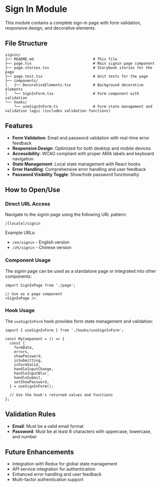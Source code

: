 # Sign In Module

This module contains a complete sign-in page with form validation, responsive design, and decorative elements.

## File Structure

```
signin/
├── README.md                           # This file
├── page.tsx                            # Main signin page component
├── page.stories.tsx                    # Storybook stories for the page
├── page.test.tsx                       # Unit tests for the page
├── components/
│   ├── DecorativeElements.tsx          # Background decorative elements
│   └── SignInForm.tsx                  # Form component with validation
└── hooks/
    └── useSignInForm.ts                # Form state management and validation logic (includes validation functions)
```

## Features

- **Form Validation**: Email and password validation with real-time error feedback
- **Responsive Design**: Optimized for both desktop and mobile devices
- **Accessibility**: WCAG compliant with proper ARIA labels and keyboard navigation
- **State Management**: Local state management with React hooks
- **Error Handling**: Comprehensive error handling and user feedback
- **Password Visibility Toggle**: Show/hide password functionality

## How to Open/Use

### Direct URL Access

Navigate to the signin page using the following URL pattern:

```
/[locale]/signin
```

Example URLs:

- `/en/signin` - English version
- `/zh/signin` - Chinese version

### Component Usage

The signin page can be used as a standalone page or integrated into other components:

```tsx
import SignInPage from './page';

// Use as a page component
<SignInPage />
```

### Hook Usage

The `useSignInForm` hook provides form state management and validation:

```tsx
import { useSignInForm } from './hooks/useSignInForm';

const MyComponent = () => {
  const {
    formData,
    errors,
    showPassword,
    isSubmitting,
    isFormValid,
    handleInputChange,
    handleInputBlur,
    handleSubmit,
    setShowPassword,
  } = useSignInForm();

  // Use the hook's returned values and functions
};
```

## Validation Rules

- **Email**: Must be a valid email format
- **Password**: Must be at least 8 characters with uppercase, lowercase, and number

## Future Enhancements

- Integration with Redux for global state management
- API service integration for authentication
- Enhanced error handling and user feedback
- Multi-factor authentication support
